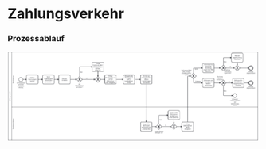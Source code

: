 # Zahlungsverkehr

### Prozessablauf

<style>#js-canvas { background-color: #eeeeee; } </style>
<div class="canvas"><div id="js-canvas"></div></div>
<script>
    var modeler = new BpmnJS({container: $('#js-canvas'), width:'100%',height:500 });
    function openFromUrl(url) { $.ajax(url, { dataType : 'text' }).done(async function(xml) {
        try { await modeler.importXML(xml); modeler.get('canvas').zoom('fit-viewport'); } catch (err) { console.error(err); }});}
openFromUrl('./zahlungsverkehr.bpmn');
</script>
<img class="replacement-image" src="zahlungsverkehr.png"/>